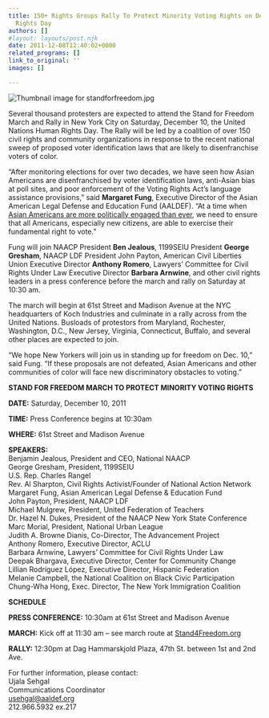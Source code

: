 ```yaml
---
title: 150+ Rights Groups Rally To Protect Minority Voting Rights on Dec. 10, UN Human
  Rights Day
authors: []
#layout: layouts/post.njk
date: 2011-12-08T12:40:02+0000
related_programs: []
link_to_original: ''
images: []

---
```

![Thumbnail image for standforfreedom.jpg](/uploads/standforfreedom-thumb-240x106-233.jpg)

Several thousand protesters are expected to attend the Stand for Freedom March and Rally in New York City on Saturday, December 10, the United Nations Human Rights Day. The Rally will be led by a coalition of over 150 civil rights and community organizations in response to the recent national sweep of proposed voter identification laws that are likely to disenfranchise voters of color.

“After monitoring elections for over two decades, we have seen how Asian Americans are disenfranchised by voter identification laws, anti-Asian bias at poll sites, and poor enforcement of the Voting Rights Act’s language assistance provisions,” said **Margaret Fung**, Executive Director of the Asian American Legal Defense and Education Fund (AALDEF). “At a time when [Asian Americans are more politically engaged than ever](https://www.nydailynews.com/new-york/guest-columnist-margaret-fung-aaldef-voter-identification-laws-discriminatory-abolished-article-1.987552), we need to ensure that all Americans, especially new citizens, are able to exercise their fundamental right to vote.”

Fung will join NAACP President **Ben Jealous**, 1199SEIU President **George Gresham**, NAACP LDF President John Payton, American Civil Liberties Union Executive Director **Anthony Romero**, Lawyers’ Committee for Civil Rights Under Law Executive Director **Barbara Arnwine**, and other civil rights leaders in a press conference before the march and rally on Saturday at 10:30 am.

The march will begin at 61st Street and Madison Avenue at the NYC headquarters of Koch Industries and culminate in a rally across from the United Nations. Busloads of protestors from Maryland, Rochester, Washington, D.C., New Jersey, Virginia, Connecticut, Buffalo, and several other places are expected to join.

“We hope New Yorkers will join us in standing up for freedom on Dec. 10,” said Fung. “If these proposals are not defeated, Asian Americans and other communities of color will face new discriminatory obstacles to voting.”

**STAND FOR FREEDOM MARCH TO PROTECT MINORITY VOTING RIGHTS**

**DATE:** Saturday, December 10, 2011

**TIME:** Press Conference begins at 10:30am

**WHERE:** 61st Street and Madison Avenue

**SPEAKERS:**  
Benjamin Jealous, President and CEO, National NAACP  
George Gresham, President, 1199SEIU  
U.S. Rep. Charles Rangel  
Rev. Al Sharpton, Civil Rights Activist/Founder of National Action Network  
Margaret Fung, Asian American Legal Defense & Education Fund  
John Payton, President, NAACP LDF  
Michael Mulgrew, President, United Federation of Teachers  
Dr. Hazel N. Dukes, President of the NAACP New York State Conference  
Marc Morial, President, National Urban League  
Judith A. Browne Dianis, Co-Director, The Advancement Project  
Anthony Romero, Executive Director, ACLU  
Barbara Arnwine, Lawyers’ Committee for Civil Rights Under Law  
Deepak Bhargava, Executive Director, Center for Community Change  
Lillian Rodríguez López, Executive Director, Hispanic Federation  
Melanie Campbell, the National Coalition on Black Civic Participation  
Chung-Wha Hong, Exec. Director, The New York Immigration Coalition

**SCHEDULE**

**PRESS CONFERENCE:** 10:30am at 61st Street and Madison Avenue

**MARCH:** Kick off at 11:30 am – see march route at [Stand4Freedom.org](https://www.stand4freedom.org/pages/stand-for-freedom-march-logistics)

**RALLY:** 12:30pm at Dag Hammarskjold Plaza, 47th St. between 1st and 2nd Ave.

For further information, please contact:  
Ujala Sehgal  
Communications Coordinator  
[usehgal@aaldef.org](mailto:usehgal@aaldef.org)  
212\.966.5932 ex.217